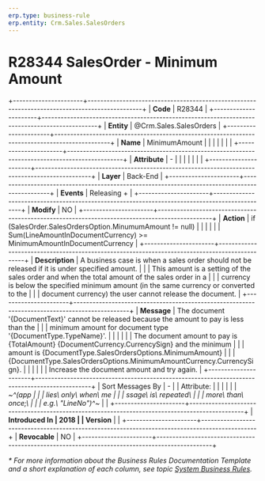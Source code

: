 ```yaml
---
erp.type: business-rule
erp.entity: Crm.Sales.SalesOrders
---
```


# R28344 SalesOrder - Minimum Amount
+----------------------+-----------------------------------------------------------------------------------------------+
| **Code**             | R28344                                                                                        |
+----------------------+-----------------------------------------------------------------------------------------------+
| **Entity**           | @Crm.Sales.SalesOrders                                                                        |
+----------------------+-----------------------------------------------------------------------------------------------+
| **Name**             | MinimumAmount                                                                                 |
|                      |                                                                                               |
|                      |                                                                                               |
+----------------------+-----------------------------------------------------------------------------------------------+
| **Attribute**        | \-                                                                                            |
|                      |                                                                                               |
|                      |                                                                                               |
+----------------------+-----------------------------------------------------------------------------------------------+
| **Layer**            | Back-End                                                                                      |
+----------------------+-----------------------------------------------------------------------------------------------+
| **Events**           | Releasing +                                                                                   |
+----------------------+-----------------------------------------------------------------------------------------------+
| **Modify**           | NO                                                                                            |
+----------------------+-----------------------------------------------------------------------------------------------+
| **Action**           | if (SalesOrder.SalesOrdersOption.MinumumAmount != null)                                       |
|                      |                                                                                               |
|                      | Sum(LineAmountInDocumentCurrency) \>= MinimumAmountInDocumentCurrency                         |
+----------------------+-----------------------------------------------------------------------------------------------+
| **Description**      | A business case is when a sales order should not be released if it is under specified amount. |
|                      | This amount is a setting of the sales order and when the total amount of the sales order in a |
|                      | currency is below the specified minimum amount (in the same currency or converted to the      |
|                      | document currency) the user cannot release the document.                                      |
+----------------------+-----------------------------------------------------------------------------------------------+
| **Message**          | The document \'{DocumentText}\' cannot be released because the amount to pay is less than the |
|                      | minimum amount for document type \'{DocumentType.TypeName}\'.                                 |
|                      |                                                                                               |
|                      | The document amount to pay is {TotalAmount} {DocumentCurrency.CurrencySign} and the minimum   |
|                      | amount is {DocumentType.SalesOrdersOptions.MinimumAmount}                                     |
|                      | {DocumentType.SalesOrdersOptions.MinimumAmountCurrency.CurrencySign}.                         |
|                      |                                                                                               |
|                      | Increase the document amount and try again.                                                   |
+----------------------+-----------------------------------------------------------------------------------------------+
| Sort Messages By     | \-                                                                                            |
| Attribute:           |                                                                                               |
|                      |                                                                                               |
| *~^(app              |                                                                                               |
| lies\ only\ when\ me |                                                                                               |
| ssage\ is\ repeated\ |                                                                                               |
|  more\ than\ once;\  |                                                                                               |
| e.g.\ \"LineNo\")^~* |                                                                                               |
+----------------------+-----------------------------------------------------------------------------------------------+
| **Introduced In      | 2018                                                                                          |
| Version**            |                                                                                               |
+----------------------+-----------------------------------------------------------------------------------------------+
| **Revocable**        | NO                                                                                            |
+----------------------+-----------------------------------------------------------------------------------------------+

*\* For more information about the Business Rules Documentation Template and a short explanation of each column, see
topic [System Business Rules](../templates/template-description-system-business-rules.md).*
